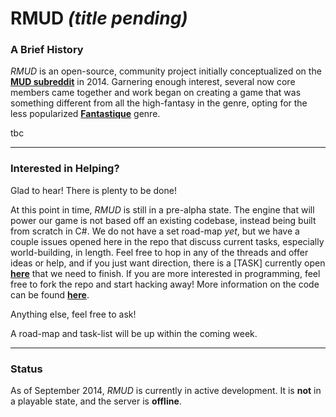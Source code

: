 # RMUD *(title pending)*


### A Brief History
*RMUD* is an open-source, community project initially conceptualized on the __[MUD subreddit](http://reddit.com/r/MUD)__ in 2014. Garnering enough interest, several now core members came together and work began on creating a game that was something different from all the high-fantasy in the genre, opting for the less popularized __[Fantastique](http://en.wikipedia.org/wiki/Fantastique)__ genre.

tbc

---

### Interested in Helping?
Glad to hear! There is plenty to be done! 

At this point in time, *RMUD* is still in a pre-alpha state. The engine that will power our game is not based off an existing codebase, instead being built from scratch in C#. We do not have a set road-map *yet*, but we have a couple issues opened here in the repo that discuss current tasks, especially world-building, in length.  Feel free to hop in any of the threads and offer ideas or help, and if you just want direction, there is a [TASK] currently open __[here](https://github.com/Trevoke/let-us-write-a-mud/issues/5)__ that we need to finish. If you are more interested in programming, feel free to fork the repo and start hacking away! More information on the code can be found __[here](https://github.com/Trevoke/let-us-write-a-mud/issues/2)__.

Anything else, feel free to ask!

A road-map and task-list will be up within the coming week.


---

### Status
As of September 2014, *RMUD* is currently in active development. 
It is **not** in a playable state, and the server is **offline**.
